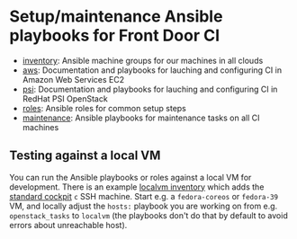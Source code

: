 Setup/maintenance Ansible playbooks for Front Door CI
=====================================================

 * [inventory](./inventory/): Ansible machine groups for our machines in all clouds
 * [aws](./aws/): Documentation and playbooks for lauching and configuring CI in Amazon Web Services EC2
 * [psi](./psi/): Documentation and playbooks for lauching and configuring CI in RedHat PSI OpenStack
 * [roles](./roles/): Ansible roles for common setup steps
 * [maintenance](./maintenance/): Ansible playbooks for maintenance tasks on all CI machines

Testing against a local VM
---------------------------

You can run the Ansible playbooks or roles against a local VM for development.
There is an example [localvm inventory](./inventory/localvm) which adds the
[standard cockpit](https://github.com/cockpit-project/cockpit/blob/main/test/README.md#convenient-test-vm-ssh-access)
`c` SSH machine. Start e.g. a `fedora-coreos` or `fedora-39` VM, and locally
adjust the `hosts:` playbook you are working on from e.g. `openstack_tasks` to
`localvm` (the playbooks don't do that by default to avoid errors about
unreachable host).
